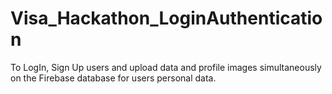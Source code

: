 # Visa_Hackathon_LoginAuthentication
To LogIn, Sign Up users and upload data and profile images simultaneously on the Firebase database for users personal data.
